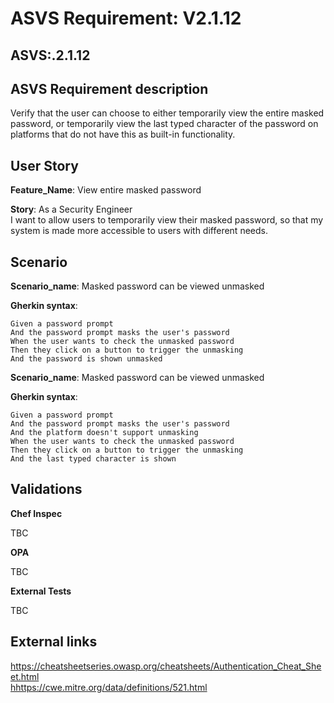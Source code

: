 # ASVS Requirement: V2.1.12

## ASVS:.2.1.12

## ASVS Requirement description

Verify that the user can choose to either temporarily view the entire masked password, or temporarily view the last typed character of the password on platforms that do not have this as built-in functionality.

## User Story

**Feature_Name**: View entire masked password

**Story**:
As a Security Engineer\
I want to allow users to temporarily view their masked password,
so that my system is made more accessible to users with different needs.

## Scenario

**Scenario_name**: Masked password can be viewed unmasked

**Gherkin syntax**:

```gherkin
Given a password prompt
And the password prompt masks the user's password
When the user wants to check the unmasked password
Then they click on a button to trigger the unmasking
And the password is shown unmasked
```
**Scenario_name**: Masked password can be viewed unmasked

**Gherkin syntax**:

```gherkin
Given a password prompt
And the password prompt masks the user's password
And the platform doesn't support unmasking
When the user wants to check the unmasked password
Then they click on a button to trigger the unmasking
And the last typed character is shown
```

## Validations

**Chef Inspec**

TBC

**OPA**

TBC

**External Tests**

TBC

## External links

<https://cheatsheetseries.owasp.org/cheatsheets/Authentication_Cheat_Sheet.html> \
<hhttps://cwe.mitre.org/data/definitions/521.html>

